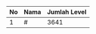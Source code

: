 | No | Nama            | Jumlah Level |
|----|-----------------|--------------|
| 1  | #    |    3641        |
